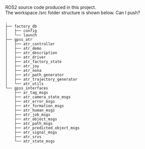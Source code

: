 ROS2 source code produced in this project.  
The workspace /src folder structure is shown below.
Can I push? 
```
.
├── factory_db
│   ├── config
│   └── launch
├── gpss_atr
│   ├── atr_controller
│   ├── atr_demo
│   ├── atr_description
│   ├── atr_driver
│   ├── atr_factory_state
│   ├── atr_joy
│   ├── atr_nona
│   ├── atr_path_generator
│   ├── atr_trajectory_generator
│   └── atr_utils
└── gpss_interfaces
    ├── ar_tag_msgs
    ├── atr_camera_state_msgs
    ├── atr_error_msgs
    ├── atr_formation_msgs
    ├── atr_human_msgs
    ├── atr_job_msgs
    ├── atr_object_msgs
    ├── atr_path_msgs
    ├── atr_predicted_object_msgs
    ├── atr_signal_msgs
    ├── atr_srvs
    └── atr_state_msgs
```